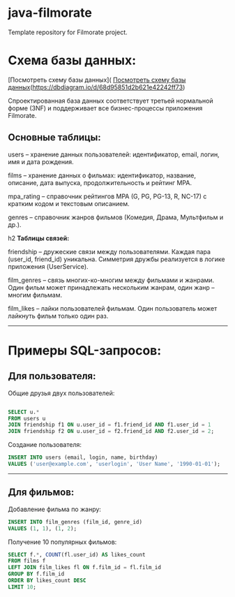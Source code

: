 # java-filmorate
Template repository for Filmorate project.


# **Схема базы данных:** 

[Посмотреть схему базы данных](
[Посмотреть схему базы данных](films.png)(https://dbdiagram.io/d/68d95851d2b621e42242ff73)

Спроектированная база данных соответствует третьей нормальной форме (3NF) и поддерживает все бизнес-процессы приложения Filmorate.

## **Основные таблицы:**

users – хранение данных пользователей: идентификатор, email, логин, имя и дата рождения.

films – хранение данных о фильмах: идентификатор, название, описание, дата выпуска, продолжительность и рейтинг MPA.

mpa_rating – справочник рейтингов MPA (G, PG, PG-13, R, NC-17) с кратким кодом и текстовым описанием.

genres – справочник жанров фильмов (Комедия, Драма, Мультфильм и др.).

h2 **Таблицы связей:**

friendship – дружеские связи между пользователями. Каждая пара (user_id, friend_id) уникальна. Симметрия дружбы реализуется в логике приложения (UserService).

film_genres – связь многих-ко-многим между фильмами и жанрами. Один фильм может принадлежать нескольким жанрам, один жанр – многим фильмам.

film_likes – лайки пользователей фильмам. Один пользователь может лайкнуть фильм только один раз.

______________________________

# **Примеры SQL-запросов:**
## **Для пользователя:**

Общие друзья двух пользователей:

```sql

SELECT u.* 
FROM users u
JOIN friendship f1 ON u.user_id = f1.friend_id AND f1.user_id = 1
JOIN friendship f2 ON u.user_id = f2.friend_id AND f2.user_id = 2;
```


Создание пользователя:

```sql
INSERT INTO users (email, login, name, birthday) 
VALUES ('user@example.com', 'userlogin', 'User Name', '1990-01-01');
```

_____________________________________________________

## **Для фильмов:**


Добавление фильма по жанру:

```sql
INSERT INTO film_genres (film_id, genre_id) 
VALUES (1, 1), (1, 2);
```

Получение 10 популярных фильмов:

```sql
SELECT f.*, COUNT(fl.user_id) AS likes_count
FROM films f
LEFT JOIN film_likes fl ON f.film_id = fl.film_id
GROUP BY f.film_id
ORDER BY likes_count DESC
LIMIT 10;
```

